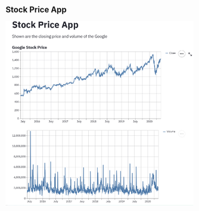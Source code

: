 ## Stock Price App

![Demo](https://github.com/garooda/ml-apps/blob/main/1.%20stock%20price/demo.PNG)
